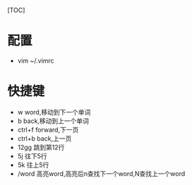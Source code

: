 [TOC]
# 配置
- vim ~/.vimrc 

# 快捷键
- w word,移动到下一个单词
- b back,移动到上一个单词
- ctrl+f forward,下一页
- ctrl+b back,上一页
- 12gg 跳到第12行
- 5j  往下5行
- 5k  往上5行
- /word 高亮word,高亮后n查找下一个word,N查找上一个word


